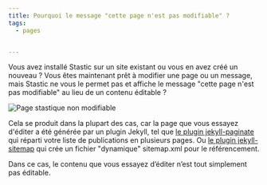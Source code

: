```yaml
---
title: Pourquoi le message "cette page n'est pas modifiable" ?
tags:
  - pages


---
```

Vous avez installé Stastic sur un site existant ou vous en avez créé un nouveau ? Vous êtes maintenant prêt à modifier une page ou un message, mais Stastic ne vous le permet pas et affiche le message "cette page n'est pas modifiable" au lieu de un contenu éditable ? 

![Page stastique non modifiable](https://www.stastic.net//assets/2019-08-04-924319.png) 

Cela se produit dans la plupart des cas, car la page que vous essayez d'éditer a été générée par un plugin Jekyll, tel que [le plugin jekyll-paginate](https://jekyllrb.com/docs/pagination/) qui réparti votre liste de publications en plusieurs pages. Ou [le plugin jekyll-sitemap](https://github.com/jekyll/jekyll-sitemap) qui crée un fichier "dynamique" sitemap.xml pour le référencement. 

Dans ce cas, le contenu que vous essayez d’éditer n’est tout simplement pas éditable.
